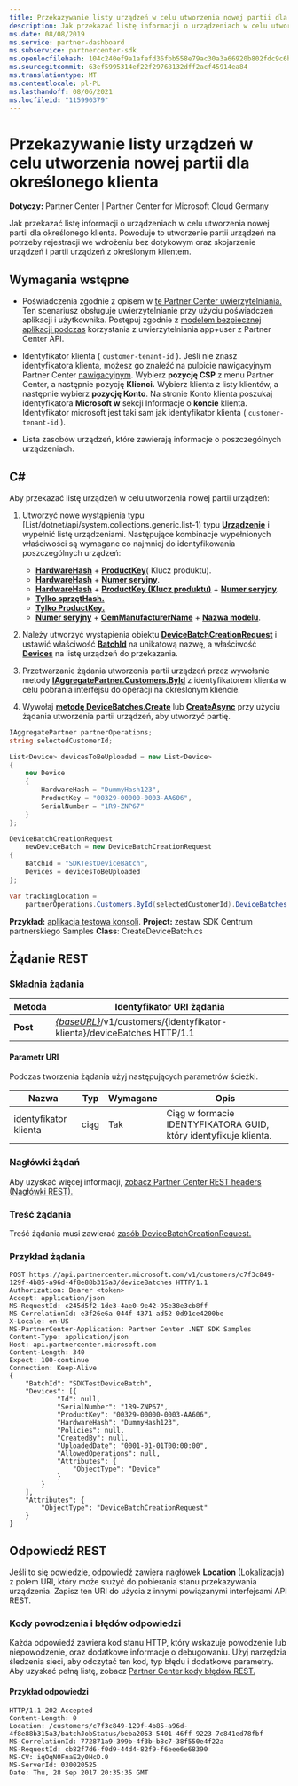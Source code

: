 ```yaml
---
title: Przekazywanie listy urządzeń w celu utworzenia nowej partii dla określonego klienta
description: Jak przekazać listę informacji o urządzeniach w celu utworzenia nowej partii dla określonego klienta. Powoduje to utworzenie partii urządzeń na potrzeby rejestracji we wdrożeniu bez dotykowym oraz skojarzenie urządzeń i partii urządzeń z określonym klientem.
ms.date: 08/08/2019
ms.service: partner-dashboard
ms.subservice: partnercenter-sdk
ms.openlocfilehash: 104c240ef9a1afefd36fbb558e79ac30a3a66920b802fdc9c6b65023a038af8c
ms.sourcegitcommit: 63ef5995314ef22f29768132dff2acf45914ea84
ms.translationtype: MT
ms.contentlocale: pl-PL
ms.lasthandoff: 08/06/2021
ms.locfileid: "115990379"
---
```

# <a name="upload-a-list-of-devices-to-create-a-new-batch-for-the-specified-customer"></a>Przekazywanie listy urządzeń w celu utworzenia nowej partii dla określonego klienta

**Dotyczy:** Partner Center | Partner Center for Microsoft Cloud Germany

Jak przekazać listę informacji o urządzeniach w celu utworzenia nowej partii dla określonego klienta. Powoduje to utworzenie partii urządzeń na potrzeby rejestracji we wdrożeniu bez dotykowym oraz skojarzenie urządzeń i partii urządzeń z określonym klientem.

## <a name="prerequisites"></a>Wymagania wstępne

- Poświadczenia zgodnie z opisem w [te Partner Center uwierzytelniania.](partner-center-authentication.md) Ten scenariusz obsługuje uwierzytelnianie przy użyciu poświadczeń aplikacji i użytkownika. Postępuj zgodnie z [modelem bezpiecznej aplikacji podczas](enable-secure-app-model.md) korzystania z uwierzytelniania app+user z Partner Center API.

- Identyfikator klienta ( `customer-tenant-id` ). Jeśli nie znasz identyfikatora klienta, możesz go znaleźć na pulpicie nawigacyjnym Partner Center [nawigacyjnym](https://partner.microsoft.com/dashboard). Wybierz **pozycję CSP** z menu Partner Center, a następnie pozycję **Klienci.** Wybierz klienta z listy klientów, a następnie wybierz **pozycję Konto**. Na stronie Konto klienta poszukaj identyfikatora **Microsoft w** sekcji Informacje o **koncie** klienta. Identyfikator microsoft jest taki sam jak identyfikator klienta ( `customer-tenant-id` ).

- Lista zasobów urządzeń, które zawierają informacje o poszczególnych urządzeniach.

## <a name="c"></a>C\#

Aby przekazać listę urządzeń w celu utworzenia nowej partii urządzeń:

1. Utworzyć nowe wystąpienia typu [List/dotnet/api/system.collections.generic.list-1) typu [**Urządzenie**](/dotnet/api/microsoft.store.partnercenter.models.devicesdeployment.device) i wypełnić listę urządzeniami. Następujące kombinacje wypełnionych właściwości są wymagane co najmniej do identyfikowania poszczególnych urządzeń:

   - [**HardwareHash**](/dotnet/api/microsoft.store.partnercenter.models.devicesdeployment.device.hardwarehash)  +  [**ProductKey**](/dotnet/api/microsoft.store.partnercenter.models.devicesdeployment.device.productkey)( Klucz produktu).
   - [**HardwareHash**](/dotnet/api/microsoft.store.partnercenter.models.devicesdeployment.device.hardwarehash)  +  [**Numer seryjny**](/dotnet/api/microsoft.store.partnercenter.models.devicesdeployment.device.serialnumber).
   - [**HardwareHash**](/dotnet/api/microsoft.store.partnercenter.models.devicesdeployment.device.hardwarehash)  +  [**ProductKey (Klucz produktu)**](/dotnet/api/microsoft.store.partnercenter.models.devicesdeployment.device.productkey)  +  [**Numer seryjny**](/dotnet/api/microsoft.store.partnercenter.models.devicesdeployment.device.serialnumber).
   - [**Tylko sprzętHash.**](/dotnet/api/microsoft.store.partnercenter.models.devicesdeployment.device.hardwarehash)
   - [**Tylko ProductKey.**](/dotnet/api/microsoft.store.partnercenter.models.devicesdeployment.device.productkey)
   - [**Numer seryjny**](/dotnet/api/microsoft.store.partnercenter.models.devicesdeployment.device.serialnumber)  +  [**OemManufacturerName**](/dotnet/api/microsoft.store.partnercenter.models.devicesdeployment.device.oemmanufacturername)  +  [**Nazwa modelu**](/dotnet/api/microsoft.store.partnercenter.models.devicesdeployment.device.modelname).

2. Należy utworzyć wystąpienia obiektu [**DeviceBatchCreationRequest**](/dotnet/api/microsoft.store.partnercenter.models.devicesdeployment.devicebatchcreationrequest) i ustawić właściwość [**BatchId**](/dotnet/api/microsoft.store.partnercenter.models.devicesdeployment.devicebatchcreationrequest.batchid) na unikatową nazwę, a właściwość [**Devices**](/dotnet/api/microsoft.store.partnercenter.models.devicesdeployment.devicebatchcreationrequest.devices) na listę urządzeń do przekazania.

3. Przetwarzanie żądania utworzenia partii urządzeń przez wywołanie metody [**IAggregatePartner.Customers.ById**](/dotnet/api/microsoft.store.partnercenter.customers.icustomercollection.byid) z identyfikatorem klienta w celu pobrania interfejsu do operacji na określonym kliencie.

4. Wywołaj [**metodę DeviceBatches.Create**](/dotnet/api/microsoft.store.partnercenter.devicesdeployment.idevicesbatchcollection) lub [**CreateAsync**](/dotnet/api/microsoft.store.partnercenter.devicesdeployment.idevicesbatchcollection) przy użyciu żądania utworzenia partii urządzeń, aby utworzyć partię.

```csharp
IAggregatePartner partnerOperations;
string selectedCustomerId;

List<Device> devicesToBeUploaded = new List<Device>
{
    new Device
    {
        HardwareHash = "DummyHash123",
        ProductKey = "00329-00000-0003-AA606",
        SerialNumber = "1R9-ZNP67"
    }
};

DeviceBatchCreationRequest
    newDeviceBatch = new DeviceBatchCreationRequest
{
    BatchId = "SDKTestDeviceBatch",
    Devices = devicesToBeUploaded
};

var trackingLocation =
    partnerOperations.Customers.ById(selectedCustomerId).DeviceBatches.Create(newDeviceBatch);
```

**Przykład:** [aplikacja testowa konsoli](console-test-app.md). **Project:** zestaw SDK Centrum partnerskiego Samples **Class**: CreateDeviceBatch.cs

## <a name="rest-request"></a>Żądanie REST

### <a name="request-syntax"></a>Składnia żądania

| Metoda   | Identyfikator URI żądania                                                                                   |
|----------|-----------------------------------------------------------------------------------------------|
| **Post** | [*{baseURL}*](partner-center-rest-urls.md)/v1/customers/{identyfikator-klienta}/deviceBatches HTTP/1.1 |

#### <a name="uri-parameter"></a>Parametr URI

Podczas tworzenia żądania użyj następujących parametrów ścieżki.

| Nazwa        | Typ   | Wymagane | Opis                                           |
|-------------|--------|----------|-------------------------------------------------------|
| identyfikator klienta | ciąg | Tak      | Ciąg w formacie IDENTYFIKATORA GUID, który identyfikuje klienta. |

### <a name="request-headers"></a>Nagłówki żądań

Aby uzyskać więcej informacji, [zobacz Partner Center REST headers (Nagłówki REST).](headers.md)

### <a name="request-body"></a>Treść żądania

Treść żądania musi zawierać [zasób DeviceBatchCreationRequest.](device-deployment-resources.md#devicebatchcreationrequest)

### <a name="request-example"></a>Przykład żądania

```http
POST https://api.partnercenter.microsoft.com/v1/customers/c7f3c849-129f-4b85-a96d-4f8e88b315a3/deviceBatches HTTP/1.1
Authorization: Bearer <token>
Accept: application/json
MS-RequestId: c245d5f2-1de3-4ae0-9e42-95e38e3cb8ff
MS-CorrelationId: e3f26e6a-044f-4371-ad52-0d91ce4200be
X-Locale: en-US
MS-PartnerCenter-Application: Partner Center .NET SDK Samples
Content-Type: application/json
Host: api.partnercenter.microsoft.com
Content-Length: 340
Expect: 100-continue
Connection: Keep-Alive
{
    "BatchId": "SDKTestDeviceBatch",
    "Devices": [{
            "Id": null,
            "SerialNumber": "1R9-ZNP67",
            "ProductKey": "00329-00000-0003-AA606",
            "HardwareHash": "DummyHash123",
            "Policies": null,
            "CreatedBy": null,
            "UploadedDate": "0001-01-01T00:00:00",
            "AllowedOperations": null,
            "Attributes": {
                "ObjectType": "Device"
            }
        }
    ],
    "Attributes": {
        "ObjectType": "DeviceBatchCreationRequest"
    }
}
```

## <a name="rest-response"></a>Odpowiedź REST

Jeśli to się powiedzie, odpowiedź zawiera nagłówek **Location** (Lokalizacja) z polem URI, który może służyć do pobierania stanu przekazywania urządzenia. Zapisz ten URI do użycia z innymi powiązanymi interfejsami API REST.

### <a name="response-success-and-error-codes"></a>Kody powodzenia i błędów odpowiedzi

Każda odpowiedź zawiera kod stanu HTTP, który wskazuje powodzenie lub niepowodzenie, oraz dodatkowe informacje o debugowaniu. Użyj narzędzia śledzenia sieci, aby odczytać ten kod, typ błędu i dodatkowe parametry. Aby uzyskać pełną listę, zobacz [Partner Center kody błędów REST.](error-codes.md)

#### <a name="response-example"></a>Przykład odpowiedzi

```http
HTTP/1.1 202 Accepted
Content-Length: 0
Location: /customers/c7f3c849-129f-4b85-a96d-4f8e88b315a3/batchJobStatus/beba2053-5401-46ff-9223-7e841ed78fbf
MS-CorrelationId: 772871a9-399b-4f3b-b8c7-38f550e4f22a
MS-RequestId: cb82f7d6-f0d9-44d4-82f9-f6eee6e68390
MS-CV: iqOqN0FnaE2y0HcD.0
MS-ServerId: 030020525
Date: Thu, 28 Sep 2017 20:35:35 GMT
```
